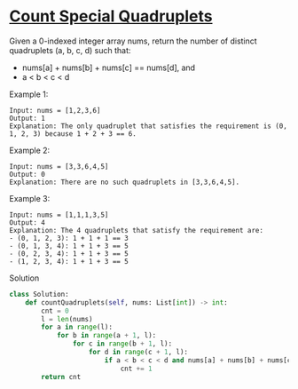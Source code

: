 # [Count Special Quadruplets](https://leetcode.com/problems/count-special-quadruplets/)

Given a 0-indexed integer array nums, return the number of distinct quadruplets (a, b, c, d) such that:

- nums[a] + nums[b] + nums[c] == nums[d], and
- a < b < c < d

Example 1:
```
Input: nums = [1,2,3,6]
Output: 1
Explanation: The only quadruplet that satisfies the requirement is (0, 1, 2, 3) because 1 + 2 + 3 == 6.
```
Example 2:
```
Input: nums = [3,3,6,4,5]
Output: 0
Explanation: There are no such quadruplets in [3,3,6,4,5].
```
Example 3:
```
Input: nums = [1,1,1,3,5]
Output: 4
Explanation: The 4 quadruplets that satisfy the requirement are:
- (0, 1, 2, 3): 1 + 1 + 1 == 3
- (0, 1, 3, 4): 1 + 1 + 3 == 5
- (0, 2, 3, 4): 1 + 1 + 3 == 5
- (1, 2, 3, 4): 1 + 1 + 3 == 5
```
Solution
```python
class Solution:
    def countQuadruplets(self, nums: List[int]) -> int:
        cnt = 0
        l = len(nums)
        for a in range(l):
            for b in range(a + 1, l):
                for c in range(b + 1, l):
                    for d in range(c + 1, l):
                        if a < b < c < d and nums[a] + nums[b] + nums[c] == nums[d]:
                            cnt += 1
        return cnt
```